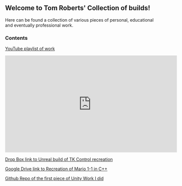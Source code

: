## Welcome to Tom Roberts' Collection of builds!

Here can be found a collection of various pieces of personal, educational and eventually professional work. 

### Contents 

[YouTube playlist of work](https://www.youtube.com/playlist?list=PLsT8UXjJti2k84J1OuAp-ilb48WAyA5gV)

<iframe width="560" height="315" src="https://www.youtube.com/embed/8sL7Mg_pOyM" title="YouTube video player" frameborder="0" allow="accelerometer; autoplay; clipboard-write; encrypted-media; gyroscope; picture-in-picture" allowfullscreen></iframe>

[Drop Box link to Unreal build of TK Control recreation](https://www.dropbox.com/sh/aw1t48z2pntc14o/AACVjE3ZYn3R4Dn1LCZLAmj_a?dl=0)

[Google Drive link to Recreation of Mario 1-1 in C++](https://drive.google.com/file/d/1y_VQtUVCHARXPTaGXt3pxocjQ-J0ClPG/view?usp=sharing)

[Github Repo of the first piece of Unity Work I did](https://github.com/TARoberts/unity-gallery)
